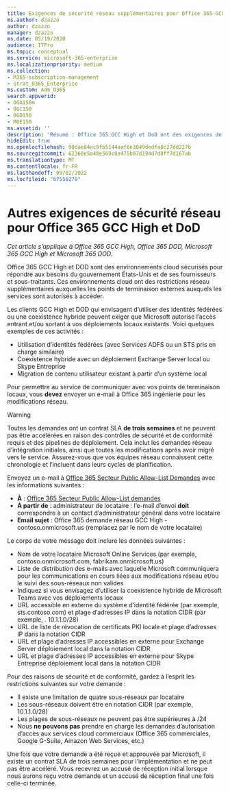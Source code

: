 ```yaml
---
title: Exigences de sécurité réseau supplémentaires pour Office 365 GCC High et DoD
ms.author: dzazzo
author: dzazzo
manager: dzazzo
ms.date: 05/19/2020
audience: ITPro
ms.topic: conceptual
ms.service: microsoft-365-enterprise
ms.localizationpriority: medium
ms.collection:
- M365-subscription-management
- Strat_O365_Enterprise
ms.custom: Adm_O365
search.appverid:
- OGA150m
- OGC150
- OGD150
- MOE150
ms.assetid: ''
description: 'Résumé : Office 365 GCC High et DoD ont des exigences de sécurité réseau supplémentaires'
hideEdit: true
ms.openlocfilehash: 90dae84ac9fb5144aaf6e3049dedfa8c27dd227b
ms.sourcegitcommit: 62368e5a48e569c8e475b07d194d7d8ff7d167ab
ms.translationtype: MT
ms.contentlocale: fr-FR
ms.lasthandoff: 09/02/2022
ms.locfileid: "67556279"
---
```

# <a name="additional-network-security-requirements-for-office-365-gcc-high-and-dod"></a>Autres exigences de sécurité réseau pour Office 365 GCC High et DoD

*Cet article s’applique à Office 365 GCC High, Office 365 DOD, Microsoft 365 GCC High et Microsoft 365 DOD.*

Office 365 GCC High et DOD sont des environnements cloud sécurisés pour répondre aux besoins du gouvernement États-Unis et de ses fournisseurs et sous-traitants.  Ces environnements cloud ont des restrictions réseau supplémentaires auxquelles les points de terminaison externes auxquels les services sont autorisés à accéder.

Les clients GCC High et DOD qui envisagent d’utiliser des identités fédérées ou une coexistence hybride peuvent exiger que Microsoft autorise l’accès entrant et/ou sortant à vos déploiements locaux existants.  Voici quelques exemples de ces activités :

* Utilisation d’identités fédérées (avec Services ADFS ou un STS pris en charge similaire)
* Coexistence hybride avec un déploiement Exchange Server local ou Skype Entreprise
* Migration de contenu utilisateur existant à partir d’un système local

Pour permettre au service de communiquer avec vos points de terminaison locaux, vous **devez** envoyer un e-mail à Office 365 ingénierie pour les modifications réseau.

> [!WARNING]
> Toutes les demandes ont un contrat SLA **de trois semaines** et ne peuvent pas être accélérées en raison des contrôles de sécurité et de conformité requis et des pipelines de déploiement.  Cela inclut les demandes réseau d’intégration initiales, ainsi que toutes les modifications après avoir migré vers le service.  Assurez-vous que vos équipes réseau connaissent cette chronologie et l’incluent dans leurs cycles de planification.

Envoyez un e-mail à [Office 365 Secteur Public Allow-List Demandes](mailto:o365gwlt@microsoft.com) avec les informations suivantes :

* **À** : [Office 365 Secteur Public Allow-List demandes](mailto:o365gwlt@microsoft.com)
* **À partir de** : administrateur de locataire : l’e-mail d’envoi **doit** correspondre à un contact d’administrateur général dans votre locataire
* **Email sujet** : Office 365 demande réseau GCC High - contoso.onmicrosoft.us (remplacez par le nom de votre locataire)

Le corps de votre message doit inclure les données suivantes :

* Nom de votre locataire Microsoft Online Services (par exemple, contoso.onmicrosoft.com, fabrikam.onmicrosoft.us)
* Liste de distribution des e-mails avec laquelle Microsoft communiquera pour les communications en cours liées aux modifications réseau et/ou le suivi des sous-réseaux non valides
* Indiquez si vous envisagez d’utiliser la coexistence hybride de Microsoft Teams avec vos déploiements locaux
* URL accessible en externe du système d’identité fédérée (par exemple, sts.contoso.com) et plage d’adresses IP dans la notation CIDR (par exemple, . 10.1.1.0/28)
* URL de liste de révocation de certificats PKI locale et plage d’adresses IP dans la notation CIDR
* URL et plage d’adresses IP accessibles en externe pour Exchange Server déploiement local dans la notation CIDR
* URL et plage d’adresses IP accessibles en externe pour Skype Entreprise déploiement local dans la notation CIDR

Pour des raisons de sécurité et de conformité, gardez à l’esprit les restrictions suivantes sur votre demande :

* Il existe une limitation de quatre sous-réseaux par locataire
* Les sous-réseaux doivent être en notation CIDR (par exemple, 10.1.1.0/28)
* Les plages de sous-réseaux ne peuvent pas être supérieures à /24
* Nous **ne pouvons pas** prendre en charge les demandes d’autorisation d’accès aux services cloud commerciaux (Office 365 commerciales, Google G-Suite, Amazon Web Services, etc.)

Une fois que votre demande a été reçue et approuvée par Microsoft, il existe un contrat SLA de trois semaines pour l’implémentation et ne peut pas être accéléré.  Vous recevrez un accusé de réception initial lorsque nous aurons reçu votre demande et un accusé de réception final une fois celle-ci terminée.
